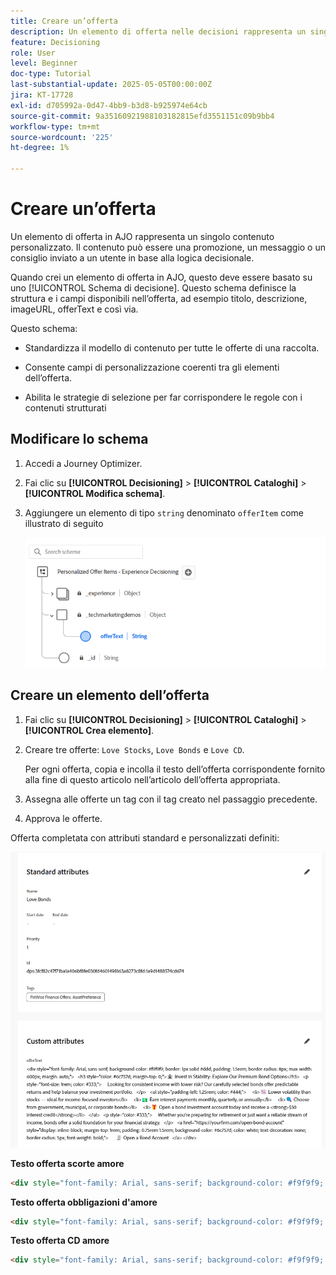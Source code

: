```yaml
---
title: Creare un’offerta
description: Un elemento di offerta nelle decisioni rappresenta un singolo contenuto personalizzato, ad esempio un messaggio, un’immagine, una promozione o un consiglio, che può essere consegnato a un utente in base a regole e condizioni definite.
feature: Decisioning
role: User
level: Beginner
doc-type: Tutorial
last-substantial-update: 2025-05-05T00:00:00Z
jira: KT-17728
exl-id: d705992a-0d47-4bb9-b3d8-b925974e64cb
source-git-commit: 9a35160921988103182815efd3551151c09b9bb4
workflow-type: tm+mt
source-wordcount: '225'
ht-degree: 1%

---
```


# Creare un’offerta

Un elemento di offerta in AJO rappresenta un singolo contenuto personalizzato. Il contenuto può essere una promozione, un messaggio o un consiglio inviato a un utente in base alla logica decisionale.

Quando crei un elemento di offerta in AJO, questo deve essere basato su uno [!UICONTROL Schema di decisione]. Questo schema definisce la struttura e i campi disponibili nell’offerta, ad esempio titolo, descrizione, imageURL, offerText e così via.

Questo schema:

* Standardizza il modello di contenuto per tutte le offerte di una raccolta.

* Consente campi di personalizzazione coerenti tra gli elementi dell’offerta.

* Abilita le strategie di selezione per far corrispondere le regole con i contenuti strutturati

## Modificare lo schema

1. Accedi a Journey Optimizer.
1. Fai clic su **[!UICONTROL Decisioning]** > **[!UICONTROL Cataloghi]** > **[!UICONTROL Modifica schema]**.
1. Aggiungere un elemento di tipo `string` denominato `offerItem` come illustrato di seguito

   ![schema-decisioni](assets/offer-schema.png)

## Creare un elemento dell’offerta

1. Fai clic su **[!UICONTROL Decisioning]** > **[!UICONTROL Cataloghi]** > **[!UICONTROL Crea elemento]**.

1. Creare tre offerte: `Love Stocks`, `Love Bonds` e `Love CD`.

   Per ogni offerta, copia e incolla il testo dell’offerta corrispondente fornito alla fine di questo articolo nell’articolo dell’offerta appropriata.

1. Assegna alle offerte un tag con il tag creato nel passaggio precedente.

1. Approva le offerte.

Offerta completata con attributi standard e personalizzati definiti:

![offerta di titoli d&#39;amore](assets/love-bonds.png)

**Testo offerta scorte amore**

```html
<div style="font-family: Arial, sans-serif; background-color: #f9f9f9; border: 1px solid #ddd; padding: 1.5rem; border-radius: 8px; max-width: 600px; margin: auto;">   <h3 style="color: #1a73e8; margin-top: 0;">📈 Open a Stock Trading Account & Get $100 in Bonus Stock</h3>   <p style="font-size: 1rem; color: #333;">     Ready to start building your portfolio? Open a new stock trading account with us and receive a      <strong>$100 bonus in stock</strong> — on us.   </p>   <ul style="padding-left: 1.25rem; color: #444;">     <li>🧾 No account minimums — start investing with as little as $1</li>     <li>📉 $0 commissions on online stock trades</li>     <li>📊 Access to powerful trading tools and real-time analytics</li>     <li>🎓 Free educational resources to help you invest confidently</li>   </ul>   <p style="color: #333;">     It's never been easier to start trading. Join thousands of investors who trust us to help them grow their wealth.   </p>   <a href="https://yourbrokerage.com/open-account"      style="display: inline-block; margin-top: 1rem; padding: 0.75rem 1.5rem; background-color: #1a73e8; color: white; text-decoration: none; border-radius: 5px; font-weight: bold;">      🚀 Open Your Account Today   </a> </div>
```

**Testo offerta obbligazioni d&#39;amore**

```html
<div style="font-family: Arial, sans-serif; background-color: #f9f9f9; border: 1px solid #ddd; padding: 1.5rem; border-radius: 8px; max-width: 600px; margin: auto;">   <h3 style="color: #6c757d; margin-top: 0;">🏦 Invest in Stability: Explore Our Premium Bond Options</h3>   <p style="font-size: 1rem; color: #333;">     Looking for consistent income with lower risk? Our carefully selected bonds offer predictable returns and help balance your investment portfolio.   </p>   <ul style="padding-left: 1.25rem; color: #444;">     <li>📉 Lower volatility than stocks — ideal for income-focused investors</li>     <li>💵 Earn interest payments monthly, quarterly, or annually</li>     <li>🔍 Choose from government, municipal, or corporate bonds</li>     <li>🎁 Open a bond investment account today and receive a <strong>$50 interest credit</strong></li>   </ul>   <p style="color: #333;">     Whether you're preparing for retirement or just want a reliable stream of income, bonds offer a solid foundation for your financial strategy.   </p>   <a href="https://yourfirm.com/open-bond-account"      style="display: inline-block; margin-top: 1rem; padding: 0.75rem 1.5rem; background-color: #6c757d; color: white; text-decoration: none; border-radius: 5px; font-weight: bold;">      🧾 Open a Bond Account   </a> </div>
```

**Testo offerta CD amore**

```html
<div style="font-family: Arial, sans-serif; background-color: #f9f9f9; border: 1px solid #ddd; padding: 1.5rem; border-radius: 8px; max-width: 600px; margin: auto;">   <h3 style="color: #28a745; margin-top: 0;">💰 Lock in a 5.25% APY — Open Your CD Account Today</h3>   <p style="font-size: 1rem; color: #333;">     Secure your savings with a high-yield Certificate of Deposit. For a limited time, enjoy a      <strong>guaranteed 5.25% annual percentage yield (APY)</strong> on 12-month CDs.   </p>   <ul style="padding-left: 1.25rem; color: #444;">     <li>🔒 Guaranteed returns with FDIC insurance</li>     <li>📈 Lock in today's high rates before they change</li>     <li>💼 Flexible terms from 6 to 24 months</li>     <li>🎁 Open with just $500 and get a $50 bonus</li>   </ul>   <p style="color: #333;">     Whether you're saving for a short-term goal or building a conservative income strategy, our CDs offer peace of mind and predictable growth.   </p>   <a href="https://yourbank.com/open-cd"      style="display: inline-block; margin-top: 1rem; padding: 0.75rem 1.5rem; background-color: #28a745; color: white; text-decoration: none; border-radius: 5px; font-weight: bold;">      💼 Open a CD Account   </a> </div>
```
